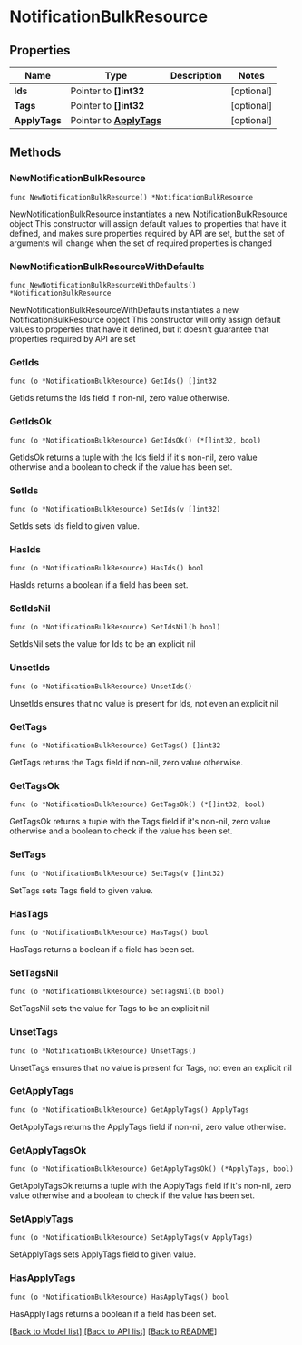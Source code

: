 # NotificationBulkResource

## Properties

Name | Type | Description | Notes
------------ | ------------- | ------------- | -------------
**Ids** | Pointer to **[]int32** |  | [optional] 
**Tags** | Pointer to **[]int32** |  | [optional] 
**ApplyTags** | Pointer to [**ApplyTags**](ApplyTags.md) |  | [optional] 

## Methods

### NewNotificationBulkResource

`func NewNotificationBulkResource() *NotificationBulkResource`

NewNotificationBulkResource instantiates a new NotificationBulkResource object
This constructor will assign default values to properties that have it defined,
and makes sure properties required by API are set, but the set of arguments
will change when the set of required properties is changed

### NewNotificationBulkResourceWithDefaults

`func NewNotificationBulkResourceWithDefaults() *NotificationBulkResource`

NewNotificationBulkResourceWithDefaults instantiates a new NotificationBulkResource object
This constructor will only assign default values to properties that have it defined,
but it doesn't guarantee that properties required by API are set

### GetIds

`func (o *NotificationBulkResource) GetIds() []int32`

GetIds returns the Ids field if non-nil, zero value otherwise.

### GetIdsOk

`func (o *NotificationBulkResource) GetIdsOk() (*[]int32, bool)`

GetIdsOk returns a tuple with the Ids field if it's non-nil, zero value otherwise
and a boolean to check if the value has been set.

### SetIds

`func (o *NotificationBulkResource) SetIds(v []int32)`

SetIds sets Ids field to given value.

### HasIds

`func (o *NotificationBulkResource) HasIds() bool`

HasIds returns a boolean if a field has been set.

### SetIdsNil

`func (o *NotificationBulkResource) SetIdsNil(b bool)`

 SetIdsNil sets the value for Ids to be an explicit nil

### UnsetIds
`func (o *NotificationBulkResource) UnsetIds()`

UnsetIds ensures that no value is present for Ids, not even an explicit nil
### GetTags

`func (o *NotificationBulkResource) GetTags() []int32`

GetTags returns the Tags field if non-nil, zero value otherwise.

### GetTagsOk

`func (o *NotificationBulkResource) GetTagsOk() (*[]int32, bool)`

GetTagsOk returns a tuple with the Tags field if it's non-nil, zero value otherwise
and a boolean to check if the value has been set.

### SetTags

`func (o *NotificationBulkResource) SetTags(v []int32)`

SetTags sets Tags field to given value.

### HasTags

`func (o *NotificationBulkResource) HasTags() bool`

HasTags returns a boolean if a field has been set.

### SetTagsNil

`func (o *NotificationBulkResource) SetTagsNil(b bool)`

 SetTagsNil sets the value for Tags to be an explicit nil

### UnsetTags
`func (o *NotificationBulkResource) UnsetTags()`

UnsetTags ensures that no value is present for Tags, not even an explicit nil
### GetApplyTags

`func (o *NotificationBulkResource) GetApplyTags() ApplyTags`

GetApplyTags returns the ApplyTags field if non-nil, zero value otherwise.

### GetApplyTagsOk

`func (o *NotificationBulkResource) GetApplyTagsOk() (*ApplyTags, bool)`

GetApplyTagsOk returns a tuple with the ApplyTags field if it's non-nil, zero value otherwise
and a boolean to check if the value has been set.

### SetApplyTags

`func (o *NotificationBulkResource) SetApplyTags(v ApplyTags)`

SetApplyTags sets ApplyTags field to given value.

### HasApplyTags

`func (o *NotificationBulkResource) HasApplyTags() bool`

HasApplyTags returns a boolean if a field has been set.


[[Back to Model list]](../README.md#documentation-for-models) [[Back to API list]](../README.md#documentation-for-api-endpoints) [[Back to README]](../README.md)


